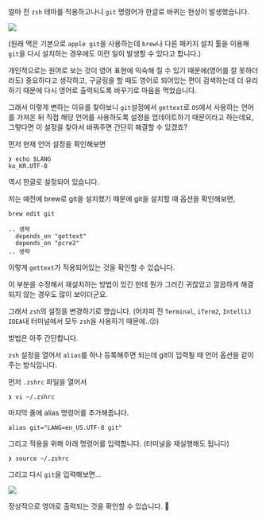 얼마 전 `zsh` 테마를 적용하고나니 `git` 명령어가 한글로 바뀌는 현상이 발생했습니다.

![](https://raw.gitusercontent.com/lcalmsky/lcalmsky/main/resources/image/docs-blog-macos-001-01.png)

(원래 맥은 기본으로 `apple git`을 사용하는데 `brew`나 다른 패키지 설치 툴을 이용해 `git`을 다시 설치하는 경우에도 이런 일이 발생할 수 있다고 합니다.)

개인적으로는 원어로 보는 것이 영어 표현에 익숙해 질 수 있기 때문에(영어를 잘 못하더라도) 중요하다고 생각하고, 구글링을 할 때도 영어로 되어있는 편이 검색하는데 더 유리하기 때문에 다시 영어로 출력되도록 바꾸기로 마음을 먹었습니다. 

그래서 이렇게 변하는 이유를 찾아보니 `git`설정에서 `gettext`로 `OS`에서 사용하는 언어를 가져온 뒤 직접 해당 언어를 사용하도록 설정을 업데이트하기 때문이라고 하는데요, 그렇다면 이 설정을 찾아서 바꿔주면 간단히 해결할 수 있겠죠?

먼저 현재 언어 설정을 확인해보면

```shell
❯ echo $LANG
ko_KR.UTF-8
```

역시 한글로 설정되어 있습니다.

저는 예전에 brew로 git을 설치했기 때문에 git을 설치할 때 옵션을 확인해보면,

```shell
brew edit git
```

```shell
.. 생략
  depends_on "gettext"
  depends_on "pcre2"
.. 생략
```

이렇게 `gettext`가 적용되어있는 것을 확인할 수 있습니다.

이 부분을 수정해서 재설치하는 방법이 있긴 한데 뭔가 그러긴 귀찮았고 깔끔하게 해결되지 않는 경우도 많이 보이더군요.

그래서 `zsh`의 설정을 변경하기로 했습니다. (어차피 전 `Terminal`, `iTerm2`, `IntelliJ IDEA`내 터미널에서 모두 `zsh`을 사용하기 때문에..😗)

방법은 아주 간단합니다.

`zsh` 설정을 열어서 `alias`를 하나 등록해주면 되는데 git이 입력될 때 언어 옵션을 같이 주는 방식입니다.

먼저 `.zshrc` 파일을 열어서

```shell
❯ vi ~/.zshrc
```

마지막 줄에 alias 명령어를 추가해줍니다.

```shell
alias git="LANG=en_US.UTF-8 git"
```

그리고 적용을 위해 아래 명령어를 입력합니다. (터미널을 재실행해도 됩니다)

```shell
❯ source ~/.zshrc
```

그리고 다시 `git`을 입력해보면...

![](https://raw.gitusercontent.com/lcalmsky/lcalmsky/main/resources/image/docs-blog-macos-001-02.png)

정상적으로 영어로 출력되는 것을 확인할 수 있습니다. 🥳